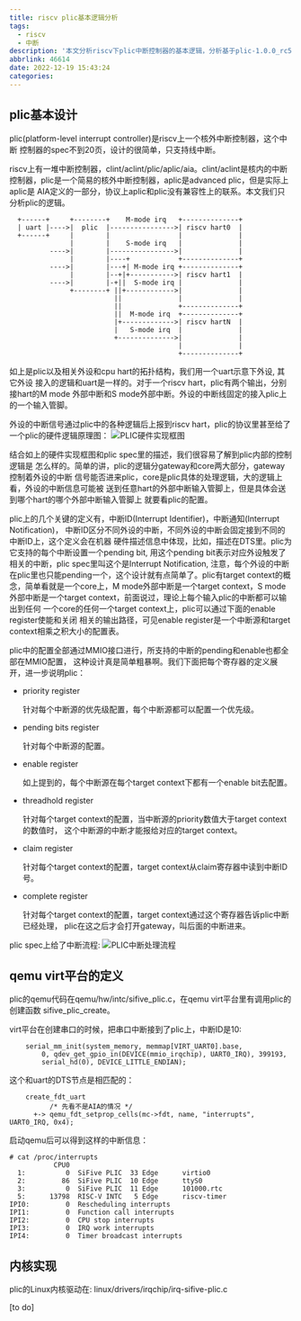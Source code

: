 ```yaml
---
title: riscv plic基本逻辑分析
tags:
  - riscv
  - 中断
description: '本文分析riscv下plic中断控制器的基本逻辑，分析基于plic-1.0.0_rc5, qemu代码基于v7.1.50, Linux内核代码基于v6.1。'
abbrlink: 46614
date: 2022-12-19 15:43:24
categories:
---
```


plic基本设计
-------------

 plic(platform-level interrupt controller)是riscv上一个核外中断控制器，这个中断
 控制器的spec不到20页，设计的很简单，只支持线中断。

 riscv上有一堆中断控制器，clint/aclint/plic/aplic/aia。clint/aclint是核内的中断
 控制器，plic是一个简易的核外中断控制器，aplic是advanced plic，但是实际上aplic是
 AIA定义的一部分，协议上aplic和plic没有兼容性上的联系。本文我们只分析plic的逻辑。

```
  +------+     +--------+    M-mode irq   +--------------+
  | uart |---->|  plic  |---------------->| riscv hart0  |
  +------+     |        |                 |              |
               |        |    S-mode irq   |              |
          ---->|        |---------------->|              |
               |        |----+            +--------------+
          ---->|        |---+| M-mode irq +--------------+
               |        |--+|+----------->| riscv hart1  |
          ---->|        |-+||  S-mode irq |              |
               +--------+ ||+------------>|              |
                          ||              |              |
                          ||              +--------------+
                          ||  M-mode irq  +--------------+
                          |+------------->| riscv hartN  |
                          |   S-mode irq  |              |
                          +-------------->|              |
                                          |              |
                                          +--------------+
```
 如上是plic以及相关外设和cpu hart的拓扑结构，我们用一个uart示意下外设, 其它外设
 接入的逻辑和uart是一样的。对于一个riscv hart，plic有两个输出，分别接hart的M mode
 外部中断和S mode外部中断。外设的中断线固定的接入plic上的一个输入管脚。

 外设的中断信号通过plic中的各种逻辑后上报到riscv hart，plic的协议里甚至给了一个plic的硬件逻辑原理图：
 ![PLIC硬件实现框图](plic_hardware.png)

 结合如上的硬件实现框图和plic spec里的描述，我们很容易了解到plic内部的控制逻辑是
 怎么样的。简单的讲，plic的逻辑分gateway和core两大部分，gateway控制着外设的中断
 信号能否进来plic，core是plic具体的处理逻辑，大的逻辑上看，外设的中断信息可能被
 送到任意hart的外部中断输入管脚上，但是具体会送到哪个hart的哪个外部中断输入管脚上
 就要看plic的配置。

 plic上的几个关键的定义有，中断ID(Interrupt Identifier)，中断通知(Interrupt Notification)，
 中断ID区分不同外设的中断，不同外设的中断会固定接到不同的中断ID上，这个定义会在机器
 硬件描述信息中体现，比如，描述在DTS里。plic为它支持的每个中断设置一个pending bit,
 用这个pending bit表示对应外设触发了相关的中断，plic spec里叫这个是Interrupt Notification,
 注意，每个外设的中断在plic里也只能pending一个，这个设计就有点简单了。plic有target
 context的概念，简单看就是一个core上，M mode外部中断是一个target context，S mode
 外部中断是一个target context，前面说过，理论上每个输入plic的中断都可以输出到任何
 一个core的任何一个target context上，plic可以通过下面的enable register使能和关闭
 相关的输出路径，可见enable register是一个中断源和target context相乘之积大小的配置表。

 plic中的配置全部通过MMIO接口进行，所支持的中断的pending和enable也都全部在MMIO配置，
 这种设计真是简单粗暴啊。我们下面把每个寄存器的定义展开，进一步说明plic：

 - priority register

   针对每个中断源的优先级配置，每个中断源都可以配置一个优先级。

 - pending bits register

   针对每个中断源的配置。

 - enable register

   如上提到的，每个中断源在每个target context下都有一个enable bit去配置。

 - threadhold register

   针对每个target context的配置，当中断源的priority数值大于target context的数值时，
   这个中断源的中断才能报给对应的target context。

 - claim register

   针对每个target context的配置，target context从claim寄存器中读到中断ID号。

 - complete register

   针对每个target context的配置，target context通过这个寄存器告诉plic中断已经处理，
   plic在这之后才会打开gateway，叫后面的中断进来。

 plic spec上给了中断流程:
 ![PLIC中断处理流程](plic_flow.png)

qemu virt平台的定义
--------------------

 plic的qemu代码在qemu/hw/intc/sifive_plic.c，在qemu virt平台里有调用plic的创建函数
 sifive_plic_create。

 virt平台在创建串口的时候，把串口中断接到了plic上，中断ID是10:
```
    serial_mm_init(system_memory, memmap[VIRT_UART0].base,
        0, qdev_get_gpio_in(DEVICE(mmio_irqchip), UART0_IRQ), 399193,
        serial_hd(0), DEVICE_LITTLE_ENDIAN);
```
 这个和uart的DTS节点是相匹配的：
```
    create_fdt_uart
          /* 先看不是AIA的情况 */
      +-> qemu_fdt_setprop_cells(mc->fdt, name, "interrupts", UART0_IRQ, 0x4);
```
 启动qemu后可以得到这样的中断信息：
```
# cat /proc/interrupts 
           CPU0       
  1:          0  SiFive PLIC  33 Edge      virtio0
  2:         86  SiFive PLIC  10 Edge      ttyS0
  3:          0  SiFive PLIC  11 Edge      101000.rtc
  5:      13798  RISC-V INTC   5 Edge      riscv-timer
IPI0:         0  Rescheduling interrupts
IPI1:         0  Function call interrupts
IPI2:         0  CPU stop interrupts
IPI3:         0  IRQ work interrupts
IPI4:         0  Timer broadcast interrupts
```

内核实现
---------

 plic的Linux内核驱动在: linux/drivers/irqchip/irq-sifive-plic.c

 [to do]
